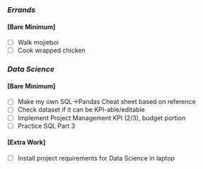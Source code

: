 ### *Errands*
#### [Bare Minimum]
* [ ] Walk mojieboi
* [ ] Cook wrapped chicken

### *Data Science*
#### [Bare Minimum]
* [ ] Make my own SQL->Pandas Cheat sheet based on reference
* [ ] Check dataset if it can be KPI-able/editable
* [ ] Implement Project Management KPI (2/3), budget portion 
* [ ] Practice SQL Part 3
#### [Extra Work]

* [ ] Install project requirements for Data Science in laptop
